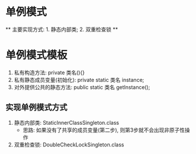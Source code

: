 # 单例模式
** 主要实现方式: 1. 静态内部类; 2. 双重检查锁 **

# 单例模式模板
1. 私有构造方法: private 类名(){}
2. 私有静态成员变量(初始化): private static 类名 instance;
3. 对外提供公共的静态方法: public static 类名 getInstance();

## 实现单例模式方式
1. 静态内部类: StaticInnerClassSingleton.class
    * 思路: 如果没有了共享的成员变量(第二步), 则第3步就不会出现非原子性操作
2. 双重检查锁: DoubleCheckLockSingleton.class